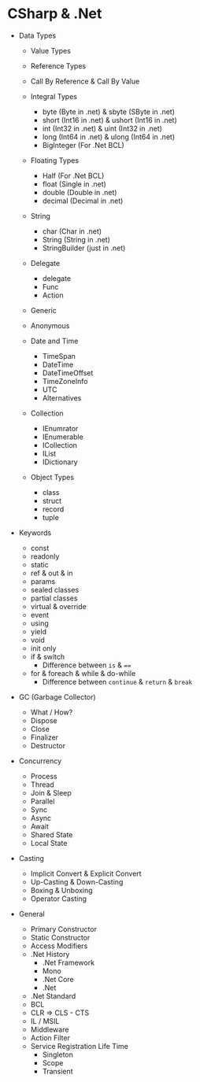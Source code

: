 # CSharp & .Net

* Data Types
  * Value Types
  * Reference Types
  * Call By Reference & Call By Value
 
  * Integral Types
    * byte (Byte in .net) & sbyte (SByte in .net)
    * short (Int16 in .net) & ushort (Int16 in .net)
    * int (Int32 in .net) & uint (Int32 in .net)
    * long (Int64 in .net) & ulong (Int64 in .net)
    * BigInteger (For .Net BCL)

  * Floating Types
    * Half (For .Net BCL)
    * float (Single in .net)
    * double (Double in .net)
    * decimal (Decimal in .net)

  * String
    * char (Char in .net)
    * String (String in .net)
    * StringBuilder (just in .net)

  * Delegate
    * delegate
    * Func
    * Action

  * Generic

  * Anonymous

  * Date and Time
    * TimeSpan
    * DateTime
    * DateTimeOffset
    * TimeZoneInfo
    * UTC
    * Alternatives

  * Collection
    * IEnumrator
    * IEnumerable
    * ICollection
    * IList
    * IDictionary

  * Object Types
    * class
    * struct
    * record
    * tuple

* Keywords
  * const
  * readonly
  * static
  * ref & out & in
  * params
  * sealed classes
  * partial classes
  * virtual & override
  * event
  * using
  * yield
  * void
  * init only
  * if & switch
    * Difference between `is` & `==`
  * for & foreach & while & do-while
    * Difference between `continue` & `return` & `break`

* GC (Garbage Collector)
  * What / How?
  * Dispose
  * Close
  * Finalizer
  * Destructor

* Concurrency
  * Process
  * Thread
  * Join & Sleep
  * Parallel
  * Sync
  * Async
  * Await
  * Shared State
  * Local State

* Casting
  * Implicit Convert & Explicit Convert
  * Up-Casting & Down-Casting
  * Boxing & Unboxing
  * Operator Casting

* General
  * Primary Constructor
  * Static Constructor
  * Access Modifiers
  * .Net History
    * .Net Framework
    * Mono
    * .Net Core
    * .Net
  * .Net Standard
  * BCL
  * CLR => CLS - CTS
  * IL / MSIL
  * Middleware
  * Action Filter
  * Service Registration Life Time
    * Singleton
    * Scope
    * Transient
